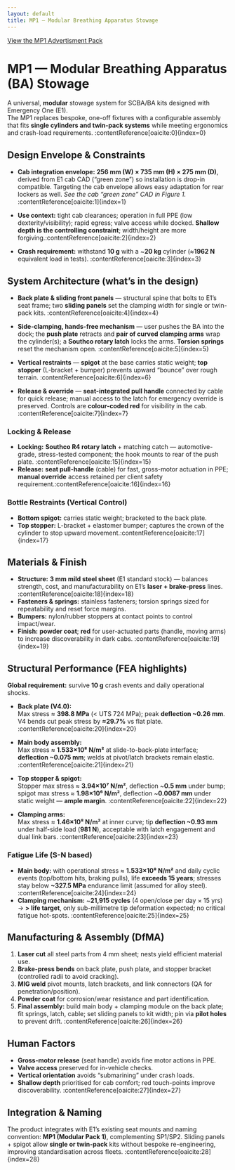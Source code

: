 ```yaml
---
layout: default
title: MP1 — Modular Breathing Apparatus Stowage
---
```


[View the MP1 Advertisment Pack](/ProjectPages/E1/MP1%20Advertisement%20Pack.pdf)

# MP1 — Modular Breathing Apparatus (BA) Stowage

A universal, **modular** stowage system for SCBA/BA kits designed with Emergency One (E1).  
The MP1 replaces bespoke, one-off fixtures with a configurable assembly that fits **single cylinders and twin-pack systems** while meeting ergonomics and crash-load requirements. :contentReference[oaicite:0]{index=0}

## Design Envelope & Constraints

- **Cab integration envelope:** **256 mm (W) × 735 mm (H) × 275 mm (D)**, derived from E1 cab CAD (“green zone”) so installation is drop-in compatible. Targeting the cab envelope allows easy adaptation for rear lockers as well. *See the cab “green zone” CAD in Figure 1.* :contentReference[oaicite:1]{index=1}

- **Use context:** tight cab clearances; operation in full PPE (low dexterity/visibility); rapid egress; valve access while docked. **Shallow depth is the controlling constraint**; width/height are more forgiving.:contentReference[oaicite:2]{index=2}

- **Crash requirement:** withstand **10 g** with a ~**20 kg** cylinder (≈**1962 N** equivalent load in tests). :contentReference[oaicite:3]{index=3}

## System Architecture (what’s in the design)

- **Back plate & sliding front panels** — structural spine that bolts to E1’s seat frame; two **sliding panels** set the clamping width for single or twin-pack kits. :contentReference[oaicite:4]{index=4}

- **Side-clamping, hands-free mechanism** — user pushes the BA into the dock; the **push plate** retracts and **pair of curved clamping arms** wrap the cylinder(s); a **Southco rotary latch** locks the arms. **Torsion springs** reset the mechanism open. :contentReference[oaicite:5]{index=5}

- **Vertical restraints** — **spigot** at the base carries static weight; **top stopper** (L-bracket + bumper) prevents upward “bounce” over rough terrain. :contentReference[oaicite:6]{index=6}

- **Release & override** — **seat-integrated pull handle** connected by cable for quick release; manual access to the latch for emergency override is preserved. Controls are **colour-coded red** for visibility in the cab. :contentReference[oaicite:7]{index=7}

### Locking & Release
- **Locking:** **Southco R4 rotary latch** + matching catch — automotive-grade, stress-tested component; the hook mounts to rear of the push plate. :contentReference[oaicite:15]{index=15}
- **Release:** **seat pull-handle** (cable) for fast, gross-motor actuation in PPE; **manual override** access retained per client safety requirement.:contentReference[oaicite:16]{index=16}

### Bottle Restraints (Vertical Control)
- **Bottom spigot:** carries static weight; bracketed to the back plate.  
- **Top stopper:** L-bracket + elastomer bumper; captures the crown of the cylinder to stop upward movement.:contentReference[oaicite:17]{index=17}

## Materials & Finish

- **Structure:** **3 mm mild steel sheet** (E1 standard stock) — balances strength, cost, and manufacturability on E1’s **laser + brake-press** lines. :contentReference[oaicite:18]{index=18}
- **Fasteners & springs:** stainless fasteners; torsion springs sized for repeatability and reset force margins.  
- **Bumpers:** nylon/rubber stoppers at contact points to control impact/wear.  
- **Finish:** **powder coat**; **red** for user-actuated parts (handle, moving arms) to increase discoverability in dark cabs. :contentReference[oaicite:19]{index=19}

## Structural Performance (FEA highlights)

**Global requirement:** survive **10 g** crash events and daily operational shocks.

- **Back plate (V4.0):**  
  Max stress ≈ **398.8 MPa** (< UTS 724 MPa); peak **deflection ~0.26 mm**. V4 bends cut peak stress by **≈29.7%** vs flat plate. :contentReference[oaicite:20]{index=20}

- **Main body assembly:**  
  Max stress ≈ **1.533×10⁸ N/m²** at slide-to-back-plate interface; **deflection ~0.075 mm**; welds at pivot/latch brackets remain elastic.  :contentReference[oaicite:21]{index=21}

- **Top stopper & spigot:**  
  Stopper max stress ≈ **3.94×10⁷ N/m²**, deflection ~**0.5 mm** under bump; spigot max stress ≈ **1.98×10⁶ N/m²**, deflection ~**0.0087 mm** under static weight — **ample margin**.  :contentReference[oaicite:22]{index=22}

- **Clamping arms:**  
  Max stress ≈ **1.46×10⁸ N/m²** at inner curve; tip **deflection ~0.93 mm** under half-side load (**981 N**), acceptable with latch engagement and dual link bars.  :contentReference[oaicite:23]{index=23}

### Fatigue Life (S-N based)
- **Main body:** with operational stress ≈ **1.533×10⁸ N/m²** and daily cyclic events (top/bottom hits, braking pulls), life **exceeds 15 years**; stresses stay below **~327.5 MPa** endurance limit (assumed for alloy steel).  :contentReference[oaicite:24]{index=24}
- **Clamping mechanism:** ~**21,915 cycles** (4 open/close per day × 15 yrs) → **> life target**, only sub-millimetre tip deformation expected; no critical fatigue hot-spots.  :contentReference[oaicite:25]{index=25}

## Manufacturing & Assembly (DfMA)

1. **Laser cut** all steel parts from 4 mm sheet; nests yield efficient material use.  
2. **Brake-press bends** on back plate, push plate, and stopper bracket (controlled radii to avoid cracking).  
3. **MIG weld** pivot mounts, latch brackets, and link connectors (QA for penetration/position).  
4. **Powder coat** for corrosion/wear resistance and part identification.  
5. **Final assembly:** build main body + clamping module on the back plate; fit springs, latch, cable; set sliding panels to kit width; pin via **pilot holes** to prevent drift.  :contentReference[oaicite:26]{index=26}

## Human Factors

- **Gross-motor release** (seat handle) avoids fine motor actions in PPE.  
- **Valve access** preserved for in-vehicle checks.  
- **Vertical orientation** avoids “submarining” under crash loads.  
- **Shallow depth** prioritised for cab comfort; red touch-points improve discoverability.  :contentReference[oaicite:27]{index=27}

## Integration & Naming

The product integrates with E1’s existing seat mounts and naming convention: **MP1 (Modular Pack 1)**, complementing SP1/SP2. Sliding panels + spigot allow **single or twin-pack** kits without bespoke re-engineering, improving standardisation across fleets.  :contentReference[oaicite:28]{index=28}
